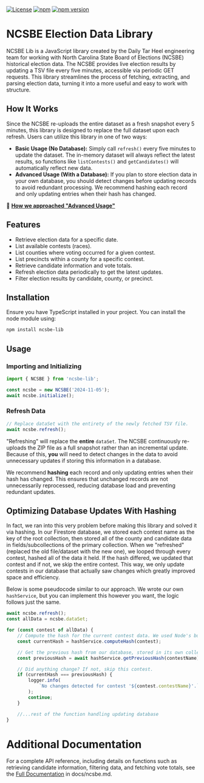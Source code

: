 [![License][license-image]][license-url]
[![npm](https://img.shields.io/npm/dw/ncsbe-lib.svg)][npm-url]
[![npm version][npm-image]][npm-url]

[npm-url]: https://www.npmjs.com/package/ncsbe-lib
[npm-image]: https://img.shields.io/npm/v/ncsbe-lib.svg
[license-url]: https://opensource.org/licenses/MIT
[license-image]: https://img.shields.io/npm/l/make-coverage-badge.svg

# NCSBE Election Data Library

NCSBE Lib is a JavaScript library created by the Daily Tar Heel engineering team for working with North Carolina State Board of Elections (NCSBE) historical election data. The NCSBE provides live election results by updating a TSV file every five minutes, accessible via periodic GET requests. This library streamlines the process of fetching, extracting, and parsing election data, turning it into a more useful and easy to work with structure.

## How It Works

Since the NCSBE re-uploads the entire dataset as a fresh snapshot every 5 minutes, this library is designed to replace the full dataset upon each refresh.
Users can utilize this library in one of two ways:

- **Basic Usage (No Database):** Simply call `refresh()` every five minutes to update the dataset. The in-memory dataset will always reflect the latest results, so functions like `listContests()` and `getCandidates()` will automatically reflect new data.
- **Advanced Usage (With a Database):** If you plan to store election data in your own database, you should detect changes before updating records to avoid redundant processing. We recommend hashing each record and only updating entries when their hash has changed.

🔗 **[How we approached "Advanced Usage"](#optimizing-database-updates-with-hashing)**

## Features

- Retrieve election data for a specific date.
- List available contests (races).
- List counties where voting occurred for a given contest.
- List precincts within a county for a specific contest.
- Retrieve candidate information and vote totals.
- Refresh election data periodically to get the latest updates.
- Filter election results by candidate, county, or precinct.

## Installation

Ensure you have TypeScript installed in your project. You can install the node module using:

```sh
npm install ncsbe-lib
```

## Usage

### Importing and Initializing

```ts
import { NCSBE } from 'ncsbe-lib';

const ncsbe = new NCSBE('2024-11-05');
await ncsbe.initialize();
```

### Refresh Data

```ts
// Replace dataSet with the entirety of the newly fetched TSV file.
await ncsbe.refresh();
```

"Refreshing" will replace the **entire** `dataSet`. The NCSBE continuously re-uploads the ZIP file as a full snapshot rather than an incremental update. Because of this, **you** will need to detect changes in the data to avoid unnecessary updates if storing this information in a database.

We recommend **hashing** each record and only updating entries when their hash has changed. This ensures that unchanged records are not unnecessarily reprocessed, reducing database load and preventing redundant updates.

## Optimizing Database Updates With Hashing

In fact, we ran into this very problem before making this library and solved it via hashing. In our Firestore database, we stored each contest name as the key of the root collection, then stored all of the county and candidate data in fields/subcollections of the primary collection. When we "refreshed" (replaced the old file/dataset with the new one), we looped through every contest, hashed all of the data it held. If the hash differed, we updated that contest and if not, we skip the entire contest. This way, we only update contests in our database that actually saw changes which greatly improved space and efficiency.

Below is some pseudocode similar to our approach. We wrote our own `hashService`, but you can implement this however you want, the logic follows just the same.

```js
await ncsbe.refresh();
const allData = ncsbe.dataSet;

for (const contest of allData) {
    // Compute the hash for the current contest data. We used Node's built-in crypto module.
    const currentHash = hashService.computeHash(contest);

    // Get the previous hash from our database, stored in its own collection, keyed by name of the contest.
    const previousHash = await hashService.getPreviousHash(contestName);

    // Did anything change? If not, skip this contest.
    if (currentHash === previousHash) {
        logger.info(
            `No changes detected for contest '${contest.contestName}'.`,
        );
        continue;
    }

    //...rest of the function handling updating database
}
```

# Additional Documentation

For a complete API reference, including details on functions such as retrieving candidate information, filtering data, and fetching vote totals, see the [Full Documentation](docs/ncsbe.md) in docs/ncsbe.md.
